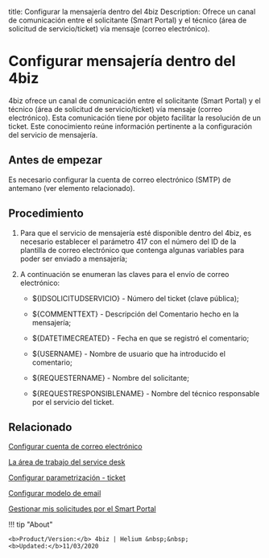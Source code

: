 title: Configurar la mensajería dentro del 4biz
Description: Ofrece un canal de comunicación entre el solicitante (Smart Portal) y el técnico (área de solicitud de servicio/ticket) vía mensaje (correo electrónico).
# Configurar mensajería dentro del 4biz

4biz ofrece un canal de comunicación entre el solicitante (Smart Portal) y
el técnico (área de solicitud de servicio/ticket) vía mensaje (correo
electrónico). Esta comunicación tiene por objeto facilitar la resolución de un
ticket. Este conocimiento reúne información pertinente a la configuración del
servicio de mensajería.


Antes de empezar
--------------

Es necesario configurar la cuenta de correo electrónico (SMTP) de antemano (ver elemento relacionado).

Procedimiento
-----------------

1.  Para que el servicio de mensajería esté disponible dentro del 4biz, es
    necesario establecer el parámetro 417 con el número del ID de la plantilla de
    correo electrónico que contenga algunas variables para poder ser enviado a
    mensajería;

2.  A continuación se enumeran las claves para el envío de correo electrónico:

    -  \${IDSOLICITUDSERVICIO} - Número del ticket (clave pública);

    -  \${COMMENTTEXT} - Descripción del Comentario hecho en la mensajería;

    -  \${DATETIMECREATED} - Fecha en que se registró el comentario;

    -  \${USERNAME} - Nombre de usuario que ha introducido el comentario;

    -  \${REQUESTERNAME} - Nombre del solicitante;

    -  \${REQUESTRESPONSIBLENAME} - Nombre del técnico responsable por el servicio
         del ticket.


Relacionado
-------

[Configurar cuenta de correo electrónico](/es-es/4biz-helium/platform-administration/email-settings/configuration.html)

[La área de trabajo del service desk](/es-es/4biz-helium/processes/tickets/use/desktop-of-service-desk.html)

[Configurar parametrización - ticket](/es-es/4biz-helium/platform-administration/parameters-list/configure-parametrization-ticket.html)

[Configurar modelo de email](/es-es/4biz-helium/platform-administration/email-settings/email-templates-configure-email-template.html)

[Gestionar mis solicitudes por el Smart Portal](/es-es/4biz-helium/processes/portfolio-and-catalog/use/request-through-Smart-Portal.html)


!!! tip "About"

    <b>Product/Version:</b> 4biz | Helium &nbsp;&nbsp;
    <b>Updated:</b>11/03/2020

